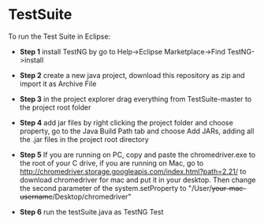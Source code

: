 # TestSuite
To run the Test Suite in Eclipse:

  * __Step 1__ install TestNG by go to Help->Eclipse Marketplace->Find TestNG->install

  * __Step 2__ create a new java project, download this repository as zip and import it as Archive File

  * __Step 3__ in the project explorer drag everything from TestSuite-master to the project root folder

  * __Step 4__ add jar files by right clicking the project folder and choose property, go to the Java Build Path tab and choose Add JARs, adding all the .jar files in the project root directory

  * __Step 5__ If you are running on PC, copy and paste the chromedriver.exe to the root of your C drive, if you are running on Mac, go to http://chromedriver.storage.googleapis.com/index.html?path=2.21/ to download chromedriver for mac and put it in your desktop. Then change the second parameter of the system.setProperty to "/User/~~your-mac-username~~/Desktop/chromedriver"

  * __Step 6__ run the testSuite.java as TestNG Test
